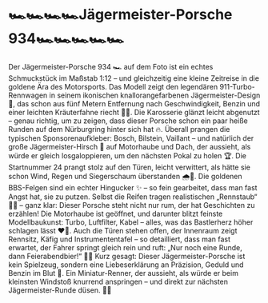 ﻿---
layout: post
category: private gedanken
image: /assets/img/Porsche934.jpg
---
# 🏎️🏎️🏎️🏎️Jägermeister-Porsche 934🏎️🏎️🏎️🏎️🏎️
Der Jägermeister-Porsche 934 🏎️ auf dem Foto ist ein echtes Schmuckstück im Maßstab 1:12 – und gleichzeitig eine kleine Zeitreise in die goldene Ära des Motorsports. Das Modell zeigt den legendären 911-Turbo-Rennwagen in seinem ikonischen knallorangefarbenen Jägermeister-Design 🍊, das schon aus fünf Metern Entfernung nach Geschwindigkeit, Benzin und einer leichten Kräuterfahne riecht 🥃💨.
Die Karosserie glänzt leicht abgenutzt – genau richtig, um zu zeigen, dass dieser Porsche schon ein paar heiße Runden auf dem Nürburgring hinter sich hat 🔥. Überall prangen die typischen Sponsorenaufkleber: Bosch, Bilstein, Vaillant – und natürlich der große Jägermeister-Hirsch 🦌 auf Motorhaube und Dach, der aussieht, als würde er gleich losgaloppieren, um den nächsten Pokal zu holen 🏆.
Die Startnummer 24 prangt stolz auf den Türen, leicht verwittert, als hätte sie schon Wind, Regen und Siegerschaum überstanden 🌧️🍾. Die goldenen BBS-Felgen sind ein echter Hingucker ✨ – so fein gearbeitet, dass man fast Angst hat, sie zu putzen. Selbst die Reifen tragen realistischen „Rennstaub“ 🛞💨 – ganz klar: Dieser Porsche steht nicht nur rum, der hat Geschichten zu erzählen!
Die Motorhaube ist geöffnet, und darunter blitzt feinste Modellbaukunst: Turbo, Luftfilter, Kabel – alles, was das Bastlerherz höher schlagen lässt ❤️🔧. Auch die Türen stehen offen, der Innenraum zeigt Rennsitz, Käfig und Instrumententafel – so detailliert, dass man fast erwartet, der Fahrer springt gleich rein und ruft: „Nur noch eine Runde, dann Feierabendbier!“ 🍺😄
Kurz gesagt: Dieser Jägermeister-Porsche ist kein Spielzeug, sondern eine Liebeserklärung an Präzision, Geduld und Benzin im Blut 🧡. Ein Miniatur-Renner, der aussieht, als würde er beim kleinsten Windstoß knurrend anspringen – und direkt zur nächsten Jägermeister-Runde düsen. 🍊🏁